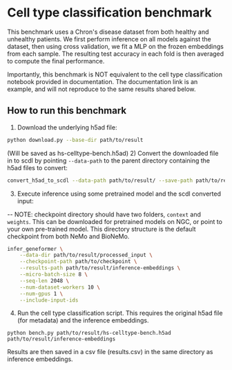 # Cell type classification benchmark

This benchmark uses a Chron's disease dataset from both healthy and unhealthy patients. We first perform inference on all models against the dataset, then using cross validation, we fit a MLP on the frozen embeddings from each sample. The resulting test accuracy in each fold is then averaged to compute the final performance.

Importantly, this benchmark is NOT equivalent to the cell type classification notebook provided in documentation. The documentation link is an example, and will not reproduce to the same results shared below.

## How to run this benchmark

1. Download the underlying h5ad file:

```bash
python download.py --base-dir path/to/result
```

(Will be saved as hs-celltype-bench.h5ad)
2\) Convert the downloaded file in to scdl by pointing `--data-path` to the parent directory containing the h5ad files to convert:

```bash
convert_h5ad_to_scdl --data-path path/to/result/ --save-path path/to/result/processed_input
```

3. Execute inference using some pretrained model and the scdl converted input:

-- NOTE: checkpoint directory should have two folders, `context` and `weights`. This can be downloaded for pretrained models on NGC, or point to your own pre-trained model. This directory structure is the default checkpoint from both NeMo and BioNeMo.

```bash
infer_geneformer \
    --data-dir path/to/result/processed_input \
    --checkpoint-path path/to/checkpoint \
    --results-path path/to/result/inference-embeddings \
    --micro-batch-size 8 \
    --seq-len 2048 \
    --num-dataset-workers 10 \
    --num-gpus 1 \
    --include-input-ids
```

4. Run the cell type classification script. This requires the original h5ad file (for metadata) and the inference embeddings.

```
python bench.py path/to/result/hs-celltype-bench.h5ad path/to/result/inference-embeddings
```

Results are then saved in a csv file (results.csv) in the same directory as inference embeddings.
